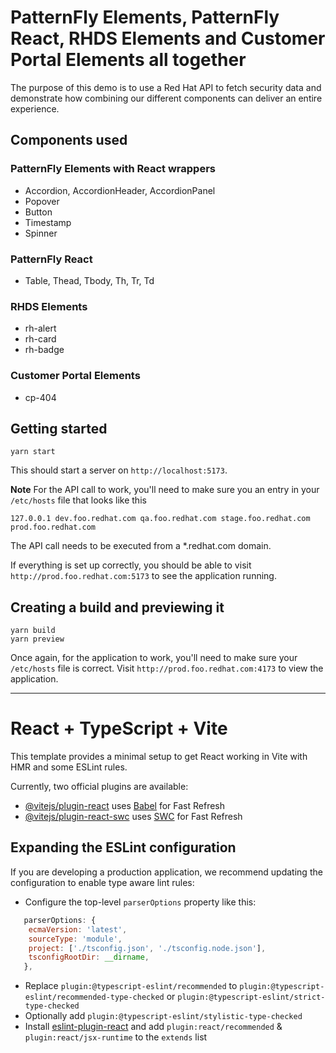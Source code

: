 # PatternFly Elements, PatternFly React, RHDS Elements and Customer Portal Elements all together

The purpose of this demo is to use a Red Hat API to fetch security data and demonstrate how combining our 
different components can deliver an entire experience.

## Components used
### PatternFly Elements with React wrappers

- Accordion, AccordionHeader, AccordionPanel
- Popover
- Button
- Timestamp
- Spinner

### PatternFly React

- Table, Thead, Tbody, Th, Tr, Td

### RHDS Elements

- rh-alert
- rh-card
- rh-badge

### Customer Portal Elements

- cp-404

## Getting started

```
yarn start
```

This should start a server on `http://localhost:5173`. 

**Note**
For the API call to work, you'll need to make sure you an entry in your `/etc/hosts` file that looks like this
```
127.0.0.1 dev.foo.redhat.com qa.foo.redhat.com stage.foo.redhat.com prod.foo.redhat.com
```

The API call needs to be executed from a *.redhat.com domain.

If everything is set up correctly, you should be able to visit `http://prod.foo.redhat.com:5173` to see the application running.

## Creating a build and previewing it

```
yarn build
yarn preview
```

Once again, for the application to work, you'll need to make sure your `/etc/hosts` file is correct. Visit `http://prod.foo.redhat.com:4173` to view the application.

------------------------------

# React + TypeScript + Vite

This template provides a minimal setup to get React working in Vite with HMR and some ESLint rules.

Currently, two official plugins are available:

- [@vitejs/plugin-react](https://github.com/vitejs/vite-plugin-react/blob/main/packages/plugin-react/README.md) uses [Babel](https://babeljs.io/) for Fast Refresh
- [@vitejs/plugin-react-swc](https://github.com/vitejs/vite-plugin-react-swc) uses [SWC](https://swc.rs/) for Fast Refresh

## Expanding the ESLint configuration

If you are developing a production application, we recommend updating the configuration to enable type aware lint rules:

- Configure the top-level `parserOptions` property like this:

```js
   parserOptions: {
    ecmaVersion: 'latest',
    sourceType: 'module',
    project: ['./tsconfig.json', './tsconfig.node.json'],
    tsconfigRootDir: __dirname,
   },
```

- Replace `plugin:@typescript-eslint/recommended` to `plugin:@typescript-eslint/recommended-type-checked` or `plugin:@typescript-eslint/strict-type-checked`
- Optionally add `plugin:@typescript-eslint/stylistic-type-checked`
- Install [eslint-plugin-react](https://github.com/jsx-eslint/eslint-plugin-react) and add `plugin:react/recommended` & `plugin:react/jsx-runtime` to the `extends` list

